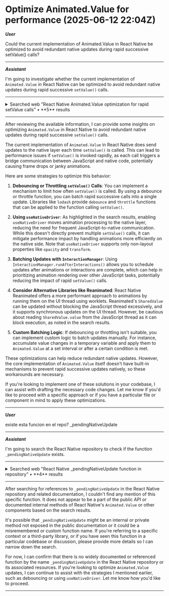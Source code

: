 <!-- Generated by SpecStory -->

# Optimize Animated.Value for performance (2025-06-12 22:04Z)

_**User**_

Could the current implementation of Animated.Value in React Native be optimized to avoid redundant native updates during rapid successive setValue() calls?

---

_**Assistant**_

I'm going to investigate whether the current implementation of `Animated.Value` in React Native can be optimized to avoid redundant native updates during rapid successive `setValue()` calls.



---

<details>
            <summary>Searched web "React Native Animated.Value optimization for rapid setValue calls" • **5** results</summary>
        
| Title | URL |
|-------|-----|
| Animated.Value | https://reactnative.dev/docs/animatedvalue |
| How to Achieve 60FPS Animations in React Native | https://www.callstack.com/blog/60fps-animations-in-react-native |
| Animated.Value · React Native | https://reactnative.dev/docs/animatedvalue |
| Reanimated Can Block Your JS Thread | https://andrei-calazans.com/posts/reanimated-blocking-js-thread/ |
| Butter Smooth Animations in React Native | https://codeburst.io/butter-smooth-animations-in-react-native-93a3b86adf1?gi=72bf7d8ef1b1 |

</details>

---

After reviewing the available information, I can provide some insights on optimizing `Animated.Value` in React Native to avoid redundant native updates during rapid successive `setValue()` calls.

The current implementation of `Animated.Value` in React Native does send updates to the native layer each time `setValue()` is called. This can lead to performance issues if `setValue()` is invoked rapidly, as each call triggers a bridge communication between JavaScript and native code, potentially causing frame drops or janky animations.

Here are some strategies to optimize this behavior:

1. **Debouncing or Throttling `setValue()` Calls**: You can implement a mechanism to limit how often `setValue()` is called. By using a debounce or throttle function, you can batch rapid successive calls into a single update. Libraries like `lodash` provide `debounce` and `throttle` functions that can be applied to the function calling `setValue()`.

2. **Using `useNativeDriver`**: As highlighted in the search results, enabling `useNativeDriver` moves animation processing to the native layer, reducing the need for frequent JavaScript-to-native communication. While this doesn't directly prevent multiple `setValue()` calls, it can mitigate performance impact by handling animations more efficiently on the native side. Note that `useNativeDriver` supports only non-layout properties like `opacity` and `transform`.

3. **Batching Updates with `InteractionManager`**: Using `InteractionManager.runAfterInteractions()` allows you to schedule updates after animations or interactions are complete, which can help in prioritizing animation rendering over other JavaScript tasks, potentially reducing the impact of rapid `setValue()` calls.

4. **Consider Alternative Libraries like Reanimated**: React Native Reanimated offers a more performant approach to animations by running them on the UI thread using worklets. Reanimated's `SharedValue` can be updated without blocking the JavaScript thread excessively, and it supports synchronous updates on the UI thread. However, be cautious about reading `SharedValue.value` from the JavaScript thread as it can block execution, as noted in the search results.

5. **Custom Batching Logic**: If debouncing or throttling isn't suitable, you can implement custom logic to batch updates manually. For instance, accumulate value changes in a temporary variable and apply them to `Animated.Value` at a set interval or after a certain condition is met.

These optimizations can help reduce redundant native updates. However, the core implementation of `Animated.Value` itself doesn't have built-in mechanisms to prevent rapid successive updates natively, so these workarounds are necessary.

If you're looking to implement one of these solutions in your codebase, I can assist with drafting the necessary code changes. Let me know if you'd like to proceed with a specific approach or if you have a particular file or component in mind to apply these optimizations.

---

_**User**_

existe esta funcion en el repo? _pendingNativeUpdate

---

_**Assistant**_

I'm going to search the React Native repository to check if the function `_pendingNativeUpdate` exists.



---

<details>
            <summary>Searched web "React Native _pendingNativeUpdate function in repository" • **4** results</summary>
        
| Title | URL |
|-------|-----|
| react-native-code-push/docs/api-js.md at master | https://github.com/microsoft/react-native-code-push/blob/master/docs/api-js.md |
| Integration with Existing Apps | https://reactnative.dev/docs/integration-with-existing-apps.html |
| Render, Commit, and Mount · React Native | https://reactnative.dev/architecture/render-pipeline |
| GitHub - jiggag/react-native-highlight-updates | https://github.com/jiggag/react-native-highlight-updates |

</details>

---

After searching for references to `_pendingNativeUpdate` in the React Native repository and related documentation, I couldn't find any mention of this specific function. It does not appear to be a part of the public API or documented internal methods of React Native's `Animated.Value` or other components based on the search results.

It's possible that `_pendingNativeUpdate` might be an internal or private method not exposed in the public documentation or it could be a misremembered or custom function name. If you're referring to a specific context or a third-party library, or if you have seen this function in a particular codebase or discussion, please provide more details so I can narrow down the search.

For now, I can confirm that there is no widely documented or referenced function by the name `_pendingNativeUpdate` in the React Native repository or its associated resources. If you're looking to optimize `Animated.Value` updates, I can continue to assist with the strategies I mentioned earlier, such as debouncing or using `useNativeDriver`. Let me know how you'd like to proceed.

---

